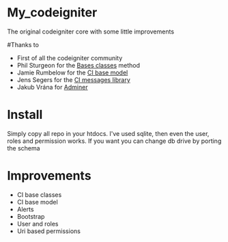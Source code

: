 # My_codeigniter
The original codeigniter core with some little improvements

#Thanks to
- First of all the codeigniter community
- Phil Sturgeon for the <a href="https://philsturgeon.uk/blog/2010/02/CodeIgniter-Base-Classes-Keeping-it-DRY/">Bases classes</a> method
- Jamie Rumbelow for the <a href="http://github.com/jamierumbelow/codeigniter-base-model">CI base model</a>
- Jens Segers for the <a href="https://github.com/jenssegers/codeigniter-message-library">CI messages library</a>
- Jakub Vrána for <a href="http://www.adminer.org/">Adminer</a>

# Install
Simply copy all repo in your htdocs. I've used sqlite, then even the user, roles and permission works. If you want you can change db drive by porting the schema

# Improvements
- CI base classes
- CI base model
- Alerts
- Bootstrap
- User and roles
- Uri based permissions
